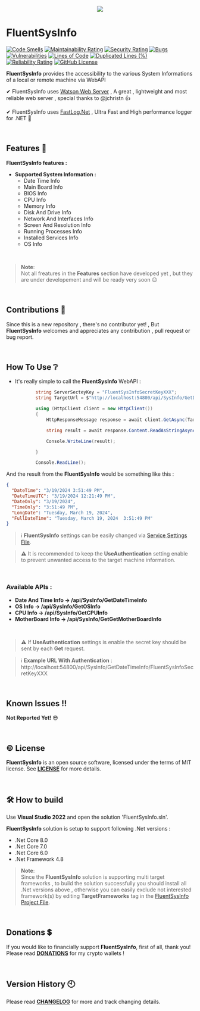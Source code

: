 <p align="center">
 <img src="https://github.com/ShayanFiroozi/FluentSysInfo/blob/master/Icon.ico"
</p>

# FluentSysInfo
[![Code Smells](https://sonarcloud.io/api/project_badges/measure?project=ShayanFiroozi_FluentSysInfo&metric=code_smells)](https://sonarcloud.io/summary/new_code?id=ShayanFiroozi_FluentSysInfo)
[![Maintainability Rating](https://sonarcloud.io/api/project_badges/measure?project=ShayanFiroozi_FluentSysInfo&metric=sqale_rating)](https://sonarcloud.io/summary/new_code?id=ShayanFiroozi_FluentSysInfo)
[![Security Rating](https://sonarcloud.io/api/project_badges/measure?project=ShayanFiroozi_FluentSysInfo&metric=security_rating)](https://sonarcloud.io/summary/new_code?id=ShayanFiroozi_FluentSysInfo)
[![Bugs](https://sonarcloud.io/api/project_badges/measure?project=ShayanFiroozi_FluentSysInfo&metric=bugs)](https://sonarcloud.io/summary/new_code?id=ShayanFiroozi_FluentSysInfo)
[![Vulnerabilities](https://sonarcloud.io/api/project_badges/measure?project=ShayanFiroozi_FluentSysInfo&metric=vulnerabilities)](https://sonarcloud.io/summary/new_code?id=ShayanFiroozi_FluentSysInfo)
[![Lines of Code](https://sonarcloud.io/api/project_badges/measure?project=ShayanFiroozi_FluentSysInfo&metric=ncloc)](https://sonarcloud.io/summary/new_code?id=ShayanFiroozi_FluentSysInfo)
[![Duplicated Lines (%)](https://sonarcloud.io/api/project_badges/measure?project=ShayanFiroozi_FluentSysInfo&metric=duplicated_lines_density)](https://sonarcloud.io/summary/new_code?id=ShayanFiroozi_FluentSysInfo)
[![Reliability Rating](https://sonarcloud.io/api/project_badges/measure?project=ShayanFiroozi_FluentSysInfo&metric=reliability_rating)](https://sonarcloud.io/summary/new_code?id=ShayanFiroozi_FluentSysInfo)
[![GitHub License](https://img.shields.io/github/license/ShayanFiroozi/FluentSysInfo)](https://github.com/ShayanFiroozi/FluentSysInfo/blob/master/LICENSE.md)
 
**FluentSysInfo** provides the accessibility to the various System Informations of a local or remote machine via WebAPI
  
✔ FluentSysInfo uses [Watson Web Server](https://github.com/dotnet/WatsonWebserver) , A great , lightweight and most reliable web server , special thanks to @jchristn 👍

✔ FluentSysInfo uses [FastLog.Net](https://github.com/ShayanFiroozi/FastLog.Net) , Ultra Fast and High performance logger for .NET 💯 

<br/>

## Features 💯
 **FluentSysInfo features :**
 * **Supported System Information :**  
    * Date Time Info  
    * Main Board Info  
    * BIOS Info  
    * CPU Info  
    * Memory Info  
    * Disk And Drive Info  
    * Network And Interfaces Info  
    * Screen And Resolution Info  
    * Running Processes Info  
    * Installed Services Info
    * OS Info  
 <br/>  
 
 
 > **Note**:  
Not all freatures in the **Features** section have developed yet , but they are under developement and will be ready very soon 😉
 
<br/>  
 
## Contributions 🤝
Since this is a new repository , there's no contributor yet! , But **FluentSysInfo** welcomes and appreciates any contribution , pull request or bug report.

 


<br/>
 
## How To Use ❔
   
 - It's really simple to call the **FluentSysInfo** WebAPI :
 
 ```csharp
            string ServerSecteyKey = "FluentSysInfoSecretKeyXXX";
            string TargetUrl = $"http://localhost:54800/api/SysInfo/GetDateTimeInfo/{ServerSecteyKey}";

            using (HttpClient client = new HttpClient())
            {
                HttpResponseMessage response = await client.GetAsync(TargetUrl);

                string result = await response.Content.ReadAsStringAsync();

                Console.WriteLine(result);

            }

            Console.ReadLine();

```   

And the result from the **FluentSysInfo** would be something like this : 

```json
{
  "DateTime": "3/19/2024 3:51:49 PM",
  "DateTimeUTC": "3/19/2024 12:21:49 PM",
  "DateOnly": "3/19/2024",
  "TimeOnly": "3:51:49 PM",
  "LongDate": "Tuesday, March 19, 2024",
  "FullDateTime": "Tuesday, March 19, 2024  3:51:49 PM"
}
```

> :information_source: 
**FluentSysInfo** settings can be easily changed via [Service Settings File](https://github.com/ShayanFiroozi/FluentSysInfo/blob/master/Settings/ServiceSettings.json).  
    
> :warning: 
It is recommended to keep the **UseAuthentication** setting enable to prevent unwanted access to the target machine information.

<br/>

    
### Available APIs : 
* **Date And Time Info -> /api/SysInfo/GetDateTimeInfo**
* **OS Info -> /api/SysInfo/GetOSInfo**
* **CPU Info -> /api/SysInfo/GetCPUInfo**
* **MotherBoard Info -> /api/SysInfo/GetGetMotherBoardInfo**
  

<br/>  
  
> :warning:  If **UseAuthentication** settings is enable the secret key should be sent by each **Get** request.


> :information_source: **Example URL With Authentication** : http://localhost:54800/api/SysInfo/GetDateTimeInfo/FluentSysInfoSecretKeyXXX
 <br/>
 
 
## Known Issues ‼ 
 **Not Reported Yet!** 😎

<br/>
 
 ## © License
**FluentSysInfo** is an open source software, licensed under the terms of MIT license.
See [**LICENSE**](LICENSE.md) for more details.

<br/>
 
## 🛠 How to build
Use **Visual Studio 2022** and open the solution 'FluentSysInfo.sln'.

**FluentSysInfo** solution is setup to support following .Net versions :

- .Net Core 8.0
- .Net Core 7.0
- .Net Core 6.0
- .Net Framework 4.8


> **Note**:  
Since the **FluentSysInfo** solution is supporting multi target frameworks , to build the solution successfully you should install all .Net versions above , otherwise you can easily exclude not interested framework(s) by editing **TargetFrameworks** tag in the [FluentSysInfo Project File](https://github.com/ShayanFiroozi/FluentSysInfo/blob/master/FluentSysInfo.csproj).

<br/>
 
## Donations 💲
If you would like to financially support **FluentSysInfo**, first of all, thank you! Please read [**DONATIONS**](DONATIONS.md) for my crypto wallets !

<br/>
 
## Version History 🕙
Please read [**CHANGELOG**](CHANGELOG.md) for more and track changing details.
